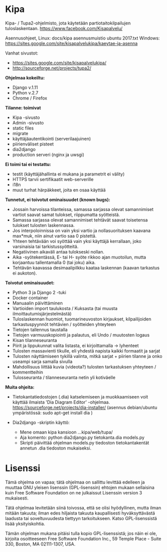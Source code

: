 Kipa
====

Kipa- / Tupa2-ohjelmisto, jota käytetään partiotaitokilpailujen tuloslaskentaan. https://www.facebook.com/Kisapalvelu/

Asennusohjeet, Linux: docs/kipa asennusmuistio ubuntu 2017.txt
Windows: https://sites.google.com/site/kisapalvelukipa/kaeytae-ja-asenna

Vanhat sivustot:

* https://sites.google.com/site/kisapalvelukipa/
* http://sourceforge.net/projects/tupa2/

**Ohjelmaa kokeiltu:**

* Django v.1.11
* Python v.2.7
* Chrome / Firefox

**Tilanne: toimivat**

* Kipa -sivusto
* Admin -sivusto
* static files
* migrate
* käyttäjäautentikointi (serverilaajuinen)
* piirienväliset pisteet
* dia2django
* production serveri (nginx ja uwsgi)

**Ei toimi tai ei testattu:**

* testit (käyttäjähallinta ei mukana ja parametrit ei välity)
* HTTPS tarvii sertifikaatit web-serverille
* i18n
* muut turhat härpäkkeet, joita en osaa käyttää

**Tunnetut, ei toivotut ominaisuudet (known bugs):**

* Jossain harvoissa tilanteissa, samassa sarjassa olevat samannimiset vartiot saavat samat tulokset, riippumatta syötteistä.
* Samassa sarjassa olevat samannimiset tehtävät saavat toisetensa tulokset tulosten laskennassa.
* Jos interpoloinnissa on vain yksi vartio ja nollasuorituksen kaavana max*muk, niin ainut vartio saa 0 pistettä.
* Yhteen tehtävään voi syöttää vain yksi käyttäjä kerrallaan, joko varsinaisia tai tarkistussyötteitä.
* Negatiivinen aikaväli antaa tulokseski nollan.
* Aika -syötekentässä, E- tai H- syöte rikkoo ajan muotoilun, mutta korjaantuu tallentamalla 0 (tai joku) aika.
* Tehtävän kaavassa desimaalipilkku kaataa laskennan (kaavan tarkastus ei aukoton).

**Toivotut ominaisuudet:**

* Python 3 ja Django 2 -tuki
* Docker container
* Manuaalin päivittäminen
* Vartioiden import taulukosta / Kuksasta (tai muusta ilmoittautumisjärjestelmästä)
* Tuloslaskennan huomiot, tuomarineuvoston kirjaukset, kilpailijoiden tarkastuspyynnöt tehtävien / syötteiden yhteyteen
* Tietojen tallennus taustalla
* Tietojen varmuuskopiointi ja palautus, eli Undo / muutosten logaus
* Kisan tilanneseuranta
* Piirit ja lippukunnat valita listasta, ei kirjoittamalla -> lyhenteet
* Tulosten massavienti tikulle, eli yhdestä napista kaikki formaatit ja sarjat
* Tulosten näyttämiseen tykillä valinta, mitkä sarjat + piirien tilanne ja onko useampi sarja samalla sivulla
* Mahdollisuus liittää kuvia (videota?) tulosten tarkastuksen yhteyteen / kommentteihin
* Tulosseuranta / tilanneseuranta netin yli kotiväelle

**Muita ohjeita:**
* Tietokantatiedostojen (.dia) katselemiseen ja muokkaamiseen voit käyttää ilmaista 'Dia Diagram Editor' -ohjelmaa. https://sourceforge.net/projects/dia-installer/ (asennus debian/ubuntu ympäristössä: sudo apt-get install dia )

* Dia2django -skriptin käyttö:
  * Mene omaan kipa kansioon ...kipa/web/tupa/
  * Aja komento: python dia2django.py tietokanta.dia models.py
  * Skripti päivittää ohjelman models.py tiedoston tietokantakentät annetun .dia tiedoston mukaiseksi.

Lisenssi
========

Tämä ohjelma on vapaa; tätä ohjelmaa on sallittu levittää edelleen ja muuttaa GNU yleisen lisenssin (GPL-lisenssin) ehtojen mukaan sellaisina kuin Free Software Foundation on ne julkaissut Lisenssin version 3 mukaisesti.

Tätä ohjelmaa levitetään siinä toivossa, että se olisi hyödyllinen, mutta ilman mitään takuuta; ilman edes hiljaista takuuta kaupallisesti hyväksyttävästä laadusta tai soveltuvuudesta tiettyyn tarkoitukseen. Katso GPL-lisenssistä lisää yksityiskohtia.

Tämän ohjelman mukana pitäisi tulla kopio GPL-lisenssistä; jos näin ei ole, kirjoita osoitteeseen Free Software Foundation Inc., 59 Temple Place - Suite 330, Boston, MA 02111-1307, USA.
